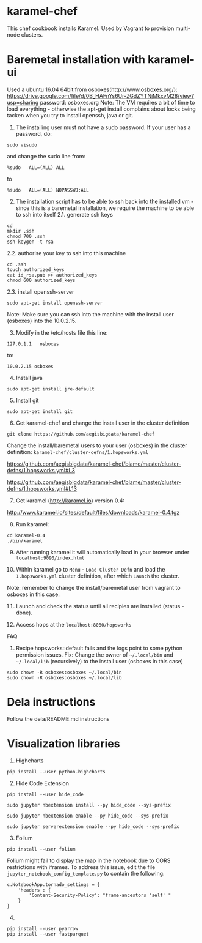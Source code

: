 # karamel-chef
This chef cookbook installs Karamel. Used by Vagrant to provision multi-node clusters.

# Baremetal installation with karamel-ui
Used a ubuntu 16.04 64bit from osboxes(http://www.osboxes.org/):
https://drive.google.com/file/d/0B_HAFnYs6Ur-ZGdZYTNjMkxvM28/view?usp=sharing
password: osboxes.org
Note: The VM requires a bit of time to load everything - otherwise the apt-get install complains about locks being tacken when you try to install openssh, java or git.

1. The installing user must not have a sudo password. If your user has a password, do:
```
sudo visudo
```
and change the sudo line from:
```
%sudo   ALL=(ALL) ALL
```
to 
```
%sudo   ALL=(ALL) NOPASSWD:ALL
```
2. The installation script has to be able to ssh back into the installed vm - since this is a baremetal installation, we require the machine to be able to ssh into itself
2.1. generate ssh keys
```
cd
mkdir .ssh
chmod 700 .ssh
ssh-keygen -t rsa
```
2.2. authorise your key to ssh into this machine
```
cd .ssh
touch authorized_keys
cat id_rsa.pub >> authorized_keys
chmod 600 authorized_keys
```
2.3. install openssh-server
```
sudo apt-get install openssh-server
```
Note: Make sure you can ssh into the machine with the install user (osboxes) into the 10.0.2.15.

3. Modify in the /etc/hosts file this line:
```
127.0.1.1   osboxes
```
to:
```
10.0.2.15 osboxes
```
4. Install java
```
sudo apt-get install jre-default
```
5. Install git
```
sudo apt-get install git
```
6. Get karamel-chef and change the install user in the cluster definition
```
git clone https://github.com/aegisbigdata/karamel-chef 
```
Change the install/baremetal users to your user (osboxes) in the cluster definition: `karamel-chef/cluster-defns/1.hopsworks.yml`

https://github.com/aegisbigdata/karamel-chef/blame/master/cluster-defns/1.hopsworks.yml#L3

https://github.com/aegisbigdata/karamel-chef/blame/master/cluster-defns/1.hopsworks.yml#L13

7. Get karamel (http://karamel.io) version 0.4:

http://www.karamel.io/sites/default/files/downloads/karamel-0.4.tgz

8. Run karamel:
```
cd karamel-0.4
./bin/karamel
```
9. After running karamel it will automatically load in your browser under `localhost:9090/index.html`

10. Within karamel go to `Menu` - `Load Cluster Defn` and load the `1.hopsworks.yml` cluster definition, after which `Launch` the cluster.

Note: remember to change the install/baremetal user from vagrant to osboxes in this case.

11. Launch and check the status until all recipies are installed (status - done).

12. Access hops at the `localhost:8080/hopsworks`

FAQ
1. Recipe hopsworks::default fails and the logs point to some python permission issues. 
Fix: Change the owner of `~/.local/bin` and `~/.local/lib` (recursively) to the install user (osboxes in this case)
```
sudo chown -R osboxes:osboxes ~/.local/bin
sudo chown -R osboxes:osboxes ~/.local/lib
```

# Dela instructions
Follow the dela/README.md instructions

# Visualization libraries
1. Highcharts
```
pip install --user python-highcharts
```

2. Hide Code Extension
```
pip install --user hide_code
```
```
sudo jupyter nbextension install --py hide_code --sys-prefix
```
```
sudo jupyter nbextension enable --py hide_code --sys-prefix
```
```
sudo jupyter serverextension enable --py hide_code --sys-prefix
```
3. Folium
```
pip install --user folium
```

Folium might fail to display the map in the notebook due to CORS restrictions with iframes. To address this issue, edit the file `jupyter_notebook_config_template.py` to contain the following:

```
c.NotebookApp.tornado_settings = {
    'headers': {
        'Content-Security-Policy': "frame-ancestors 'self' "
    }
}
```

4.
```
pip install --user pyarrow
pip install --user fastparquet
```
